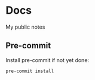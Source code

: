 # Docs

My public notes

## Pre-commit

Install pre-commit if not yet done:

```bash 
pre-commit install
```
